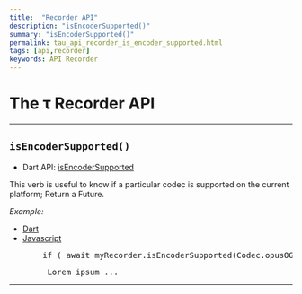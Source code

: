 ```yaml
---
title:  "Recorder API"
description: "isEncoderSupported()"
summary: "isEncoderSupported()"
permalink: tau_api_recorder_is_encoder_supported.html
tags: [api,recorder]
keywords: API Recorder
---
```

# The &tau; Recorder API

---------------------------------------------------------------------------------------------------------------------------------

## `isEncoderSupported()`

- Dart API: [isEncoderSupported](pages/flutter-sound/api/recorder/FlutterSoundRecorder/isEncoderSupported.html)

This verb is useful to know if a particular codec is supported on the current platform;
Return a Future<bool>.

*Example:*
<ul id="profileTabs" class="nav nav-tabs">
    <li class="active"><a href="#dart" data-toggle="tab">Dart</a></li>
    <li><a href="#javascript" data-toggle="tab">Javascript</a></li>
</ul>
<div class="tab-content">

<div role="tabpanel" class="tab-pane active" id="dart">

<pre>
       if ( await myRecorder.isEncoderSupported(Codec.opusOGG) ) doSomething;
</pre>

</div>

<div role="tabpanel" class="tab-pane" id="javascript">
<pre>
        Lorem ipsum ...
</pre>
</div>

</div>

---------------------------------------------------------------------------------------------------------------------------------

